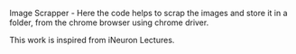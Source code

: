 Image Scrapper - Here the code helps to scrap the images and store it in a folder, from the chrome browser using chrome driver.

This work is inspired from iNeuron Lectures.
